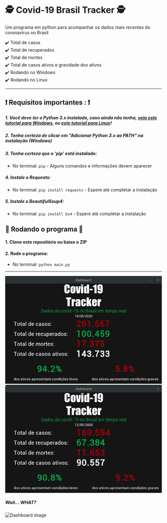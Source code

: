 # 🕵️ Covid-19 Brasil Tracker 🕵️
Um programa em python para acompanhar os dados mais recentes do coronavírus no Brasil

:heavy_check_mark: Total de casos  
:heavy_check_mark: Total de recuperados  
:heavy_check_mark: Total de mortes  
:heavy_check_mark: Total de casos ativos e gravidade dos ativos  
:heavy_check_mark: Rodando no Windows  
:heavy_check_mark: Rodando no Linux

---  
  
  
## :heavy_exclamation_mark: Requisitos importantes : :heavy_exclamation_mark:
  
##### 1. Você deve ter o Python 3.x instalado, caso ainda não tenha, [veja este tutorial para Windows](https://realpython.com/installing-python/#windows), ou [este tutorial para Linux](https://realpython.com/installing-python/#linux)!

##### 2. Tenha certeza de clicar em "Adicionar Python 3.x ao PATH" na instalação (Windows)

##### 3. Tenha certeza que o 'pip' está instalado:
- No terminal: `pip` - Alguns comandos e informações devem aparecer

##### 4. Instale o Requests:
- No terminal: `pip install requests` - Espere até completar a instalação

##### 5. Instale o BeautifulSoup4:
- No terminal: `pip install bs4` - Espere até completar a instalação
  
  
## :rocket: Rodando o programa :rocket:
  
#### 1. Clone este repositório ou baixe o ZIP

#### 2. Rode o programa:
- No terminal: `python main.py`
---  

![Dashboard image](image/image.png)
![Dashboard image](image/image1.png)
##### Wait... WHAT?
![Dashboard image](https://imgur.com/LKDvw33.png)
